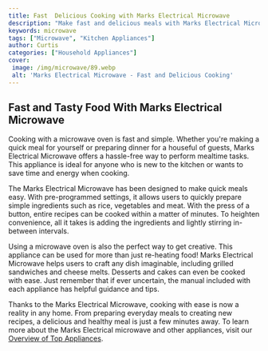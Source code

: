```yaml
---
title: Fast  Delicious Cooking with Marks Electrical Microwave
description: "Make fast and delicious meals with Marks Electrical Microwave Find out more in this blog post on how to use your microwave oven for creative and tasty dishes"
keywords: microwave
tags: ["Microwave", "Kitchen Appliances"]
author: Curtis
categories: ["Household Appliances"]
cover: 
 image: /img/microwave/89.webp
 alt: 'Marks Electrical Microwave - Fast and Delicious Cooking'
---
```

## Fast and Tasty Food With Marks Electrical Microwave

Cooking with a microwave oven is fast and simple. Whether you're making a quick meal for yourself or preparing dinner for a houseful of guests, Marks Electrical Microwave offers a hassle-free way to perform mealtime tasks. This appliance is ideal for anyone who is new to the kitchen or wants to save time and energy when cooking. 

The Marks Electrical Microwave has been designed to make quick meals easy. With pre-programmed settings, it allows users to quickly prepare simple ingredients such as rice, vegetables and meat. With the press of a button, entire recipes can be cooked within a matter of minutes. To heighten convenience, all it takes is adding the ingredients and lightly stirring in-between intervals.

Using a microwave oven is also the perfect way to get creative. This appliance can be used for more than just re-heating food! Marks Electrical Microwave helps users to craft any dish imaginable, including grilled sandwiches and cheese melts. Desserts and cakes can even be cooked with ease. Just remember that if ever uncertain, the manual included with each appliance has helpful guidance and tips. 

Thanks to the Marks Electrical Microwave, cooking with ease is now a reality in any home. From preparing everyday meals to creating new recipes, a delicious and healthy meal is just a few minutes away. To learn more about the Marks Electrical microwave and other appliances, visit our [Overview of Top Appliances](./pages/appliance-overview).
